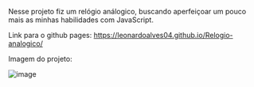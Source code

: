 Nesse projeto fiz um relógio análogico, buscando aperfeiçoar um pouco mais as minhas habilidades com JavaScript. 

Link para o github pages: https://leonardoalves04.github.io/Relogio-analogico/

Imagem do projeto:

![image](https://user-images.githubusercontent.com/69488943/172717703-f0f98b8a-8585-48a6-b151-f9c0aa05fe74.png)
